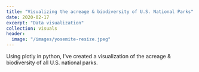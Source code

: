 ```yaml
---
title: "Visualizing the acreage & biodiversity of U.S. National Parks"
date: 2020-02-17
excerpt: "Data visualization"
collection: visuals
header:
  image: "/images/yosemite-resize.jpeg"
---
```

Using plotly in python, I've created a visualization of the acreage & biodiversity of all U.S. national parks.


